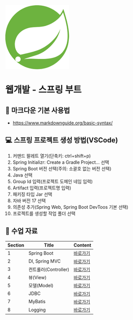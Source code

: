 <img src="springboot.png" width="200"/>

# 웹개발 - 스프링 부트
## 📒 마크다운 기본 사용법
+ https://www.markdownguide.org/basic-syntax/

## 💻 스프링 프로젝트 생성 방법(VSCode)
1. 커맨드 팔레트 열기(단축키: ctrl+shift+p)
2. Spring Initializr: Create a Gradle Project... 선택
3. Spring Boot 버전 선택(주의: 소괄호 없는 버전 선택)
4. Java 선택
5. Group Id 입력(프로젝트 도메인 네임 입력)
6. Artifact 입력(프로젝트명 입력)
7. 패키징 타입 Jar 선택
8. 자바 버전 17 선택
9. 의존성 추가(Spring Web, Spring Boot DevToos 기본 선택)
10. 프로젝트를 생성할 작업 폴더 선택

## 📄 수업 자료
|Section|Title|Content|
|-------|-----|-------|
|1|Spring Boot|<a href="https://treasure-snow-23c.notion.site/1-Spring-Boot-f174a603f9f04245b40d1e689bba0d36?pvs=4" target="_blank">바로가기</a>|
|2|DI, Spring MVC|<a href="https://treasure-snow-23c.notion.site/2-DI-Spring-MVC-a13da653fd2b4461b430a7801f381960?pvs=4" target="_blank">바로가기</a>|
|3|컨트롤러(Controller)|<a href="https://treasure-snow-23c.notion.site/3-Controller-5c7a0fb9b43f4b7a8dff2d7e400265cd?pvs=4" target="_blank">바로가기</a>|
|4|뷰(View)|<a href="https://treasure-snow-23c.notion.site/4-View-d22e362204ab41798214890a1635c3c0?pvs=4" target="_blank">바로가기</a>|
|5|모델(Model)|<a href="https://treasure-snow-23c.notion.site/5-Model-a8b0ace10ec842748a1c201c614aafe5?pvs=4" target="_blank">바로가기</a>|
|6|JDBC|<a href="https://treasure-snow-23c.notion.site/6-JDBC-64a90c43e2584057afb48856f2e9d1b8?pvs=4" target="_blank">바로가기</a>|
|7|MyBatis|<a href="https://treasure-snow-23c.notion.site/7-MyBatis-Logging-a96f9066f99847fc8d667d70ca2f9cf1?pvs=4" target="_blank">바로가기</a>|
|8|Logging|<a href="https://treasure-snow-23c.notion.site/8-Logging-bd83c830b4e046f681f87efa782515b0?pvs=4" target="_blank">바로가기</a>|
